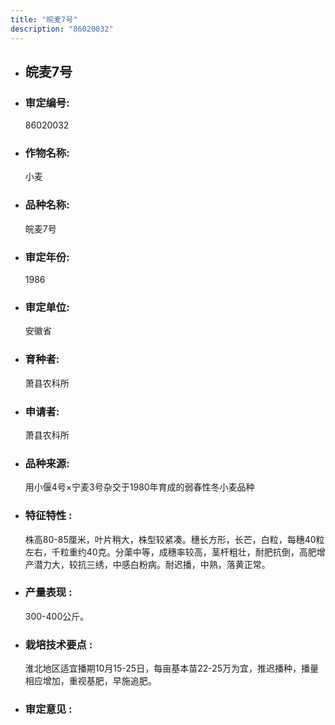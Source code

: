 ```yaml
---
title: "皖麦7号"
description: "86020032"
---
```

* ## 皖麦7号
* ###  审定编号:  
   86020032

*  ### 作物名称:  
   小麦

*   ###  品种名称: 
    皖麦7号

*   ### 审定年份: 
    1986

*   ### 审定单位:  
    安徽省

*   ### 育种者:  
    萧县农科所

*   ### 申请者:  
    萧县农科所

*   ### 品种来源:  
    用小偃4号×宁麦3号杂交于1980年育成的弱春性冬小麦品种

*   ### 特征特性 : 
    株高80-85厘米，叶片稍大，株型较紧凑。穗长方形，长芒，白粒，每穗40粒左右，千粒重约40克。分蕖中等，成穗率较高，茎杆粗壮，耐肥抗倒，高肥增产潜力大，较抗三绣，中感白粉病。耐迟播，中熟，落黄正常。

*   ### 产量表现 : 
    300-400公斤。

*   ### 栽培技术要点 : 
    淮北地区适宜播期10月15-25日，每亩基本苗22-25万为宜，推迟播种，播量相应增加，重视基肥，早施追肥。

*   ### 审定意见 : 
    
